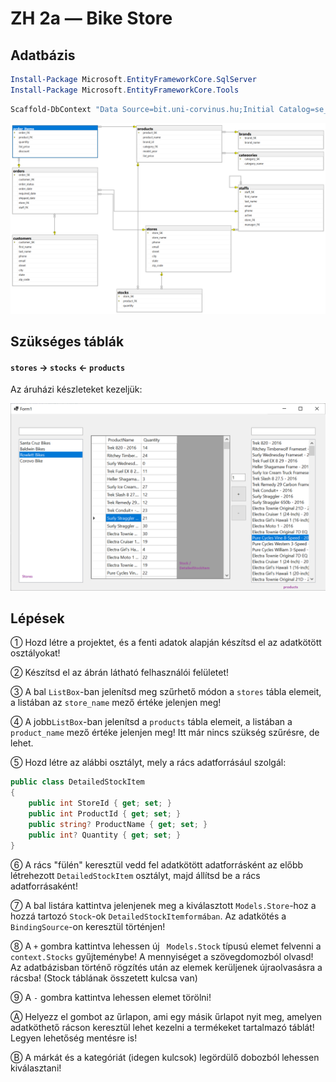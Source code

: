 ﻿# ZH 2a — Bike Store

## Adatbázis

```powershell
Install-Package Microsoft.EntityFrameworkCore.SqlServer
Install-Package Microsoft.EntityFrameworkCore.Tools
```

```powershell
Scaffold-DbContext "Data Source=bit.uni-corvinus.hu;Initial Catalog=se_bikestore;User ID=hallgato;Password=Password123;Encrypt=False;Trust Server Certificate=True" Microsoft.EntityFrameworkCore.SqlServer -OutputDir Models
```

![se_bikestore](se_bikestore.png)

## Szükséges táblák

#### `stores`  &rarr; `stocks` &larr; `products`

Az áruházi készleteket kezeljük:

![image-20221108213014223](zh_bikestore_ui.png)

## Lépések

① Hozd létre a projektet, és a fenti adatok alapján készítsd el az adatkötött osztályokat!

② Készítsd el az ábrán látható felhasználói felületet!

③ A bal `ListBox`-ban jelenítsd meg szűrhető módon a `stores` tábla elemeit, a listában az `store_name` mező értéke jelenjen meg!

④ A jobb`ListBox`-ban jelenítsd a `products` tábla elemeit, a listában a `product_name` mező értéke jelenjen meg! Itt már nincs szükség szűrésre, de lehet. 

⑤ Hozd létre az alábbi osztályt, mely a rács adatforrásául szolgál:

``` csharp
public class DetailedStockItem
{
    public int StoreId { get; set; }
    public int ProductId { get; set; }
    public string? ProductName { get; set; }
    public int? Quantity { get; set; }
}
```

⑥ A rács "fülén" keresztül vedd fel adatkötött adatforrásként az előbb létrehezott `DetailedStockItem` osztályt, majd állítsd be a rács adatforrásaként!

⑦ A bal listára kattintva jelenjenek meg a kiválasztott `Models.Store`-hoz a hozzá tartozó `Stock`-ok `DetailedStockItemformában`. Az adatkötés a `BindingSource`-on keresztül történjen!

⑧ A `+` gombra kattintva lehessen új ` Models.Stock` típusú elemet felvenni a `context.Stocks` gyűjteménybe! A mennyiséget a szövegdomozból olvasd! Az adatbázisban történő rögzítés után az elemek kerüljenek újraolvasásra a rácsba! (Stock táblának összetett kulcsa van)

⑨  A `-` gombra kattintva lehessen elemet törölni!

Ⓐ Helyezz el gombot az űrlapon, ami egy másik űrlapot nyit meg, amelyen adatköthető rácson keresztül lehet kezelni a termékeket tartalmazó táblát! Legyen lehetőség mentésre is!

Ⓑ A márkát és a kategóriát (idegen kulcsok) legördülő dobozból lehessen kiválasztani!



